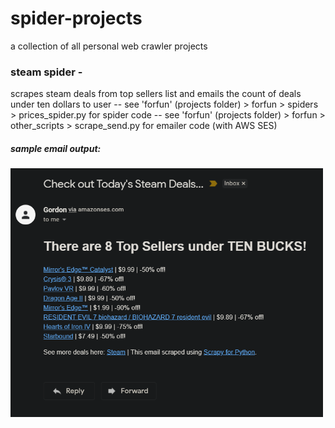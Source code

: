 # spider-projects
 a collection of all personal web crawler projects

### steam spider -
scrapes steam deals from top sellers list and emails the count of deals under ten dollars to user
-- see 'forfun' (projects folder) > forfun > spiders > prices_spider.py for spider code
-- see 'forfun' (projects folder) > forfun > other_scripts > scrape_send.py for emailer code (with AWS SES)

##### sample email output:
<img src="images/steam-sample-output.png" width="500">
